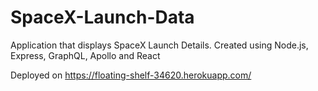 ﻿# SpaceX-Launch-Data
Application that displays SpaceX Launch Details.
Created using Node.js, Express, GraphQL, Apollo and React

Deployed on https://floating-shelf-34620.herokuapp.com/
